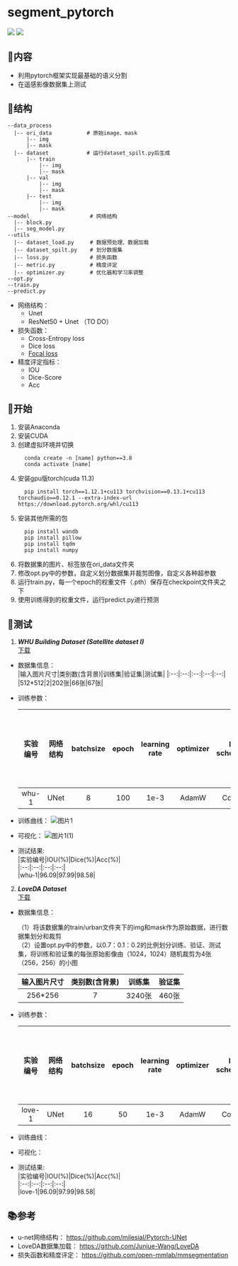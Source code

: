 # segment_pytorch
<a href="https://pytorch.org/"><img src="https://img.shields.io/badge/Torch-1.12.1+cu113-red.svg?logo=PyTorch&style=for-the-badge" /></a>
<a href="#"><img src="https://img.shields.io/badge/python-v3.8-blue.svg?logo=python&style=for-the-badge" /></a>

## 📝内容
* 利用pytorch框架实现最基础的语义分割
* 在遥感影像数据集上测试
## 🐳结构
```
--data_process
  |-- ori_data           # 原始image、mask
      |-- img
      |-- mask
  |-- dataset            # 运行dataset_spilt.py后生成
      |-- train
          |-- img
          |-- mask  
      |-- val
          |-- img
          |-- mask
      |-- test
          |-- img
          |-- mask
--model                   # 网络结构
  |-- block.py
  |-- seg_model.py
--utils
  |-- dataset_load.py     # 数据预处理、数据加载
  |-- dataset_spilt.py    # 划分数据集
  |-- loss.py             # 损失函数
  |-- metric.py           # 精度评定
  |-- optimizer.py        # 优化器和学习率调整
--opt.py
--train.py
--predict.py

```
* 网络结构：
   * Unet
   * ResNet50 + Unet （TO DO）
* 损失函数：
   * Cross-Entropy loss
   * Dice loss
   * [Focal loss](https://github.com/RefineM/FocalLoss_multiclass)
* 精度评定指标：
   * IOU
   * Dice-Score
   * Acc
  
## 👋开始
1. 安装Anaconda
2. 安装CUDA
3. 创建虚拟环境并切换
   ```
     conda create -n [name] python==3.8
     conda activate [name]
   ```
4. 安装gpu版torch(cuda 11.3)
   ```
     pip install torch==1.12.1+cu113 torchvision==0.13.1+cu113 torchaudio==0.12.1 --extra-index-url https://download.pytorch.org/whl/cu113
   ```
5. 安装其他所需的包
   ```
     pip install wandb
     pip install pillow
     pip install tqdm
     pip install numpy
   ```
6. 将数据集的图片、标签放在ori_data文件夹
7. 修改opt.py中的参数，自定义划分数据集并裁剪图像，自定义各种超参数
8. 运行train.py，每一个epoch的权重文件（.pth）保存在checkpoint文件夹之下
9. 使用训练得到的权重文件，运行predict.py进行预测
   
## 🔨测试
1. ***WHU Building Dataset (Satellite dataset I)***  
   [下载](http://gpcv.whu.edu.cn/data/building_dataset.html)
* 数据集信息：  
   |输入图片尺寸|类别数(含背景)|训练集|验证集|测试集|
   |:--:|:--:|:--:|:--:|:--:|   
   |512*512|2|202张|66张|67张|
  
* 训练参数：
  
   |实验编号|网络结构|batchsize|epoch|learning rate|optimizer|lr-scheduler|loss|使用预训练模型| 
   |:--:|:--:|:--:|:--:|:--:|:--:|:--:|:--:|:--:|
   |whu-1|UNet|8|100|1e-3|AdamW|Cosine|CE-loss|×|
  
* 训练曲线：
   ![图片1](https://github.com/RefineM/segment_pytorch/assets/112970219/a4fd2895-af13-4d19-b9f2-e6bb958815fd)

* 可视化：
  ![图片1(1)](https://github.com/RefineM/segment_pytorch/assets/112970219/3622e3c3-eadd-4dae-905a-86d96ac3734e)

* 测试结果:  
   |实验编号|IOU(%)|Dice(%)|Acc(%)|  
   |:--:|:--:|:--:|:--:|  
   |whu-1|96.09|97.99|98.58|  
  
2. ***LoveDA Dataset***  
   [下载](http://junjuewang.top/)
* 数据集信息：
  
  （1）将该数据集的train/urban文件夹下的img和mask作为原始数据，进行数据集划分和裁剪  
  （2）设置opt.py中的参数，以0.7：0.1：0.2的比例划分训练、验证、测试集，将训练和验证集的每张原始影像由（1024，1024）随机裁剪为4张（256，256）的小图
    
   |输入图片尺寸|类别数(含背景)|训练集|验证集|
   |:--:|:--:|:--:|:--:|
   |256*256|7|3240张|460张|

* 训练参数：
  
   |实验编号|网络结构|batchsize|epoch|learning rate|optimizer|lr-scheduler|loss|使用预训练模型| 
   |:--:|:--:|:--:|:--:|:--:|:--:|:--:|:--:|:--:|
   |love-1|UNet|16|50|1e-3|AdamW|Cosine|DiceLoss|×|

* 训练曲线：
 
* 可视化：

* 测试结果:  
   |实验编号|IOU(%)|Dice(%)|Acc(%)|  
   |:--:|:--:|:--:|:--:|  
   |love-1|96.09|97.99|98.58|  

## 📚参考
* u-net网络结构：
  https://github.com/milesial/Pytorch-UNet
* LoveDA数据集加载：
  https://github.com/Junjue-Wang/LoveDA
* 损失函数和精度评定：
  https://github.com/open-mmlab/mmsegmentation
